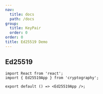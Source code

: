 ```yaml
---
nav:
  title: docs
  path: /docs
group:
  title: KeyPair
  order: 0
order: 0
title: Ed25519 Demo
---
```


## Ed25519

```tsx
import React from 'react';
import { Ed25519App } from 'cryptography';

export default () => <Ed25519App />;
```
